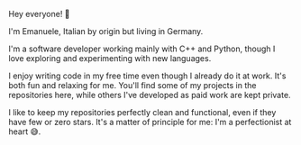 Hey everyone! 👋

I'm Emanuele, Italian by origin but living in Germany.

I'm a software developer working mainly with C++ and Python, though I love exploring and experimenting with new languages.

I enjoy writing code in my free time even though I already do it at work. It's both fun and relaxing for me. You'll find some of my projects in the repositories here, while others I've developed as paid work are kept private.

I like to keep my repositories perfectly clean and functional, even if they have few or zero stars. It's a matter of principle for me: I'm a perfectionist at heart 😅.
